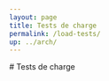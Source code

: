 ```yaml
---
layout: page
title: Tests de charge
permalink: /load-tests/
up: ../arch/
---
```



# Tests de charge